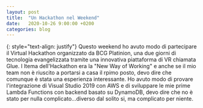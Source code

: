```yaml
---
layout: post
title:  "Un Hackathon nel Weekend"
date:   2020-10-26 9:00:00 +0200
categories: blog
---
```

{: style="text-align: justify"}
Questo weekend ho avuto modo di partecipare il Virtual Hackathon organizzato da BCG Platinion, una due giorni di tecnologia evangelizzata tramite una innovativa piattaforma di VR chiamata Glue. I ltema dell'Hackathon era la "New Way of Working" e anche se il mio team non è riuscito a portarsi a casa il rpimo posto, devo dire che comunque è stata una esperienza interessante. Ho avuto modo di provare l'integrazione di Visual Studio 2019 con AWS e di sviluppare le mie prime Lambda Functions con backend basato su DynamoDB, devo dire che no è stato per nulla complicato...diverso dal solito si, ma complicato per niente.